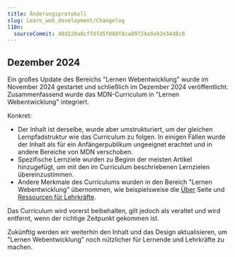 ```yaml
---
title: Änderungsprotokoll
slug: Learn_web_development/Changelog
l10n:
  sourceCommit: 48d220a8cffdfd5f088f8ca89724a9a92e34d8c0
---
```


## Dezember 2024

Ein großes Update des Bereichs "Lernen Webentwicklung" wurde im November 2024 gestartet und schließlich im Dezember 2024 veröffentlicht. Zusammenfassend wurde das MDN-Curriculum in "Lernen Webentwicklung" integriert.

Konkret:

- Der Inhalt ist derselbe, wurde aber umstrukturiert, um der gleichen Lernpfadstruktur wie das Curriculum zu folgen. In einigen Fällen wurde der Inhalt als für ein Anfängerpublikum ungeeignet erachtet und in andere Bereiche von MDN verschoben.
- Spezifische Lernziele wurden zu Beginn der meisten Artikel hinzugefügt, um mit den im Curriculum beschriebenen Lernzielen übereinzustimmen.
- Andere Merkmale des Curriculums wurden in den Bereich "Lernen Webentwicklung" übernommen, wie beispielsweise die [Über](/de/docs/Learn_web_development/About) Seite und [Ressourcen für Lehrkräfte](/de/docs/Learn_web_development/Educators).

Das Curriculum wird vorerst beibehalten, gilt jedoch als veraltet und wird entfernt, wenn der richtige Zeitpunkt gekommen ist.

Zukünftig werden wir weiterhin den Inhalt und das Design aktualisieren, um "Lernen Webentwicklung" noch nützlicher für Lernende und Lehrkräfte zu machen.

